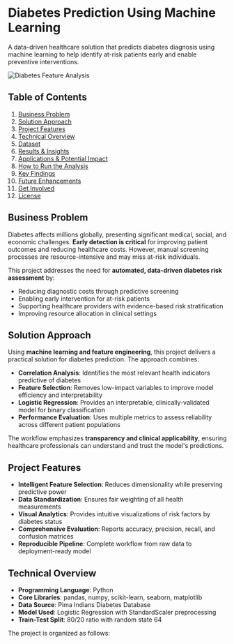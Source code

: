 # Diabetes Prediction Using Machine Learning

A data-driven healthcare solution that predicts diabetes diagnosis using machine learning to help identify at-risk patients early and enable preventive interventions.

![Diabetes Feature Analysis](.png)

## Table of Contents

1. [Business Problem](#business-problem)
2. [Solution Approach](#solution-approach)
3. [Project Features](#project-features)
4. [Technical Overview](#technical-overview)
5. [Dataset](#dataset)
6. [Results & Insights](#results--insights)
7. [Applications & Potential Impact](#applications--potential-impact)
8. [How to Run the Analysis](#how-to-run-the-analysis)
9. [Key Findings](#key-findings)
10. [Future Enhancements](#future-enhancements)
11. [Get Involved](#get-involved)
12. [License](#license)

## Business Problem

Diabetes affects millions globally, presenting significant medical, social, and economic challenges. **Early detection is critical** for improving patient outcomes and reducing healthcare costs. However, manual screening processes are resource-intensive and may miss at-risk individuals.

This project addresses the need for **automated, data-driven diabetes risk assessment** by:
- Reducing diagnostic costs through predictive screening
- Enabling early intervention for at-risk patients
- Supporting healthcare providers with evidence-based risk stratification
- Improving resource allocation in clinical settings

## Solution Approach

Using **machine learning and feature engineering**, this project delivers a practical solution for diabetes prediction. The approach combines:

- **Correlation Analysis**: Identifies the most relevant health indicators predictive of diabetes
- **Feature Selection**: Removes low-impact variables to improve model efficiency and interpretability
- **Logistic Regression**: Provides an interpretable, clinically-validated model for binary classification
- **Performance Evaluation**: Uses multiple metrics to assess reliability across different patient populations

The workflow emphasizes **transparency and clinical applicability**, ensuring healthcare professionals can understand and trust the model's predictions.

## Project Features

- **Intelligent Feature Selection**: Reduces dimensionality while preserving predictive power
- **Data Standardization**: Ensures fair weighting of all health measurements
- **Visual Analytics**: Provides intuitive visualizations of risk factors by diabetes status
- **Comprehensive Evaluation**: Reports accuracy, precision, recall, and confusion matrices
- **Reproducible Pipeline**: Complete workflow from raw data to deployment-ready model

## Technical Overview

- **Programming Language**: Python
- **Core Libraries**: pandas, numpy, scikit-learn, seaborn, matplotlib
- **Data Source**: Pima Indians Diabetes Database
- **Model Used**: Logistic Regression with StandardScaler preprocessing
- **Train-Test Split**: 80/20 ratio with random state 64

The project is organized as follows:
